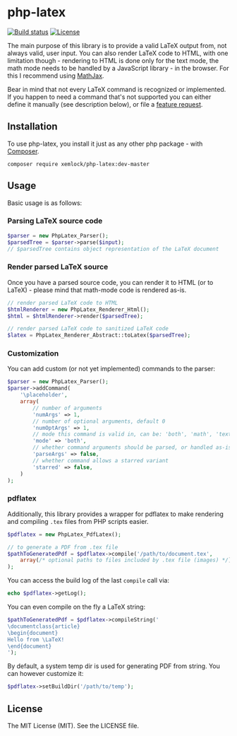 # php-latex

[![Build status](https://github.com/xemlock/php-latex/workflows/build/badge.svg)](https://github.com/xemlock/php-latex/actions?query=workflow/build)
[![License](https://img.shields.io/github/license/xemlock/php-latex.svg)](https://packagist.org/packages/xemlock/php-latex)


The main purpose of this library is to provide a valid LaTeX output from, not always valid, user input. You can also render LaTeX code to HTML, with one limitation though - rendering to HTML is done only for the text mode, the math mode needs to be handled by a JavaScript
library - in the browser. For this I recommend using [MathJax](https://www.mathjax.org/).

Bear in mind that not every LaTeX command is recognized or implemented. If you happen to need a command that's
not supported you can either define it manually (see description below), or file a [feature request](https://github.com/xemlock/php-latex/issues/new/choose).

## Installation

To use php-latex, you install it just as any other php package - with [Composer](https://getcomposer.org/).

```
composer require xemlock/php-latex:dev-master
```

## Usage

Basic usage is as follows:

### Parsing LaTeX source code

```php
$parser = new PhpLatex_Parser();
$parsedTree = $parser->parse($input);
// $parsedTree contains object representation of the LaTeX document
```

### Render parsed LaTeX source

Once you have a parsed source code, you can render it to HTML (or to LaTeX) - please mind that math-mode code is rendered as-is.

```php
// render parsed LaTeX code to HTML
$htmlRenderer = new PhpLatex_Renderer_Html();
$html = $htmlRenderer->render($parsedTree);

// render parsed LaTeX code to sanitized LaTeX code
$latex = PhpLatex_Renderer_Abstract::toLatex($parsedTree);
```

### Customization

You can add custom (or not yet implemented) commands to the parser:

```php
$parser = new PhpLatex_Parser();
$parser->addCommand(
    '\placeholder',
    array(
        // number of arguments
        'numArgs' => 1,
        // number of optional arguments, default 0
        'numOptArgs' => 1,
        // mode this command is valid in, can be: 'both', 'math', 'text'
        'mode' => 'both',
        // whether command arguments should be parsed, or handled as-is
        'parseArgs' => false,
        // whether command allows a starred variant
        'starred' => false,
    )
);
```

### pdflatex

Additionally, this library provides a wrapper for pdflatex to make rendering and compiling `.tex` files
from PHP scripts easier.

```php
$pdflatex = new PhpLatex_PdfLatex();

// to generate a PDF from .tex file
$pathToGeneratedPdf = $pdflatex->compile('/path/to/document.tex', 
    array(/* optional paths to files included by .tex file (images) */])
);
```

You can access the build log of the last `compile` call via:

```php
echo $pdflatex->getLog();
```

You can even compile on the fly a LaTeX string:

```php
$pathToGeneratedPdf = $pdflatex->compileString('
\documentclass{article}
\begin{document}
Hello from \LaTeX!
\end{document}
');
```

By default, a system temp dir is used for generating PDF from string. You can however customize it:

```php
$pdflatex->setBuildDir('/path/to/temp'); 
```

## License

The MIT License (MIT). See the LICENSE file.
